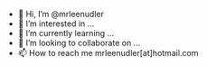 - 👋 Hi, I’m @mrleenudler
- 👀 I’m interested in ...
- 🌱 I’m currently learning ...
- 💞️ I’m looking to collaborate on ...
- 📫 How to reach me mrleenudler[at]hotmail.com

<!---
mrleenudler/mrleenudler is a ✨ special ✨ repository because its `README.md` (this file) appears on my GitHub profile.
I can click the Preview link to take a look at my changes.
--->
